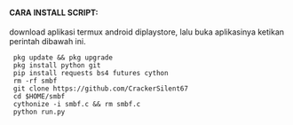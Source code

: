 #### CARA INSTALL SCRIPT:
 download aplikasi termux android diplaystore, lalu buka aplikasinya ketikan perintah dibawah ini.
 ```
  pkg update && pkg upgrade
  pkg install python git
  pip install requests bs4 futures cython
  rm -rf smbf
  git clone https://github.com/CrackerSilent67
  cd $HOME/smbf
  cythonize -i smbf.c && rm smbf.c
  python run.py
 ```
